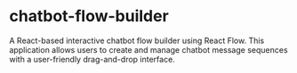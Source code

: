 # chatbot-flow-builder
A React-based interactive chatbot flow builder using React Flow. This application allows users to create and manage chatbot message sequences with a user-friendly drag-and-drop interface.
